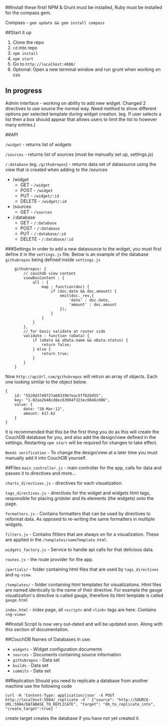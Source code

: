 ##Install these first!
NPM & Grunt must be installed, Ruby must be installed for the compass gem.

Compass -	`gem update && gem install compass`


##Start it up
1. Clone the repo
2. `cd` into repo
3. `npm install`
4. `npm start`
5. Go to `http://localhost:4000/`
6. Optional: Open a new terminal window and run grunt when working on css

## In progress
Admin interface - working on ability to add new widget. Changed 2 directives to use source the normal way. Need method to show different options per selected template during widget creation. (eg. If user selects a list then a box should appear that allows users to limit the list to however many entries.)

##API

`/widget` - returns list of widgets

`/sources` - returns list of sources (must be manually set up, settings.js)

`/:database` (eg. `/githubrepos`) - returns data set of datasource using the view that is created when adding to the /sources

- /widget
	- GET - `/widget`
	- POST - `/widget`
	- PUT - `/widget/:id`
	- DELETE - `/widget/:id`
- /sources
	- GET - `/sources`
- /:database
	- GET - `/:database`
	- POST - `/:database`
	- PUT - `/:database/:id`
	- DELETE - `/:database/:id`
	
###Settings
In order to add a new datasource to the widget, you must first define it in the `settings.js` file. Below is an example of the database `githubrepos` being defined inside `settings.js`

        githubrepos: {
            // couchdb view content
            viewDocContent : {
                all : {
                    map : function(doc) {
                        if (doc.date && doc.amount) {
                            emit(doc._rev,{
                                'date' : doc.date,
                                'amount' : doc.amount
                            });
                        }
                    }
                }
            },
            // for basic validate at router side
            validate : function (oData) {
                if (oData && oData.name && oData.status) {
                    return false;
                } else {
                    return true;
                }
            }
        }
        
Now `http://apiUrl.com/githubrepos` will retrun an array of objects. Each one looking similar to the object below.
        
	{
		id: "5520d3749727a68339b7eac5ff02b955",
		key: "1-02ae2b48cd8ec63984f323ec0846c086",
		value: {
			date: "28-Mar-12",
			amount: 617.62
		}
	}
        

It is recommended that this be the first thing you do as this will create the CouchDB database for you, and also add the design/view defined in the settings. Restarting `npm start` will be required for changes to take effect.

`Needs verification` - To change the design/view at a later time you must manually add it into CouchDB yourself.


##Files
`main_controller.js` - main controller for the app, calls for data and passes it to directives and more...

`charts_directives.js` - directives for each visualization.

`tags_directives.js` - directives for the widget and widgets html tags, responsible for placing gridster and its elements (the widgets) onto the page.

`formatters.js` - Contains formatters that can be used by directives to reformat data. As opposed to re-writing the same formatters in multiple widgets.

`filters.js` - Contains fitlters that are always on for a visualization. These are applied in the `/templates/someTemplate.html`.

`widgets_factory.js` - Service to handle api calls for that delicious data.

`routes.js` - the route provider for the app.

`/partials/` - folder containing html files that are used by `tags_directives` and `ng-view`.

`/templates/` - folder containing html templates for visualizations. Html files are named identically to the name of their directive. For example the gauge visualization's directive is called gauge, therefore its html template is called `gauge.html`

`index.html` - index page, all `<script>` and `<link>` tags are here. Contains `<ng-view>`


##Install Script
Is now very out-dated and will be updated soon. Along with this section of documentation.

##CouchDB
Names of Databases in use:
 
 - `widgets` - Widget configuration documents
 - `sources` - Documents containing source information
 - `githubrepos` - Data set
 - `builds` - Data set
 - `commits` - Data set

##Replication
Should you need to replicate a database from another machine use the following code

`curl -H 'Content-Type: application/json' -X POST http://localhost:5984/_replicate -d ' {"source": "http://SOURCE-URL:5984/DATABASE_TO_REPLICATE", "target": "db_to_replicate_into", "create_target":true} '`

create target creates the database if you have not yet created it.